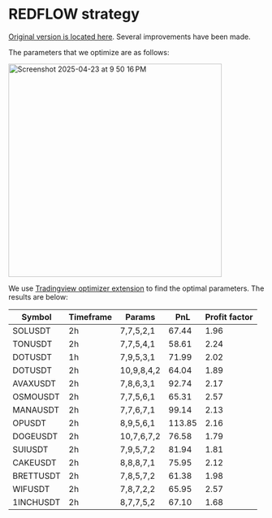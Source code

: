 # REDFLOW strategy

[Original version is located here](https://gist.github.com/CryptoMF/11fb235322c1cc0a635c3133dd95f404/#file-mf_redflow_strategy). Several improvements have been made.

The parameters that we optimize are as follows:

<img width="420" alt="Screenshot 2025-04-23 at 9 50 16 PM" src="https://github.com/user-attachments/assets/394b280e-86bf-4639-ac73-88b14feacdf9" />

We use [Tradingview optimizer extension](https://github.com/OptiPie/tradingview-optimizer-extension) to find the optimal parameters. The results are below:

| Symbol | Timeframe | Params | PnL | Profit factor | 
| --- | --- | --- | --- | --- |
| SOLUSDT | 2h | 7,7,5,2,1 | 67.44 | 1.96
| TONUSDT | 2h | 7,7,5,4,1 | 58.61 | 2.24
| DOTUSDT | 1h | 7,9,5,3,1 | 71.99 | 2.02
| DOTUSDT | 2h | 10,9,8,4,2 | 64.04 | 1.89
| AVAXUSDT | 2h | 7,8,6,3,1 | 92.74 | 2.17
| OSMOUSDT | 2h | 7,7,5,6,1 | 65.31 | 2.57
| MANAUSDT | 2h | 7,7,6,7,1 | 99.14 | 2.13
| OPUSDT | 2h | 8,9,5,6,1 | 113.85 | 2.16
| DOGEUSDT | 2h | 10,7,6,7,2 | 76.58 | 1.79
| SUIUSDT | 2h | 7,9,5,7,2 | 81.94 | 1.81
| CAKEUSDT | 2h | 8,8,8,7,1 | 75.95 | 2.12
| BRETTUSDT | 2h | 7,8,5,7,2 | 61.38 | 1.98
| WIFUSDT | 2h | 7,8,7,2,2 | 65.95 | 2.57
| 1INCHUSDT | 2h | 8,7,7,5,2 | 67.10 | 1.68
